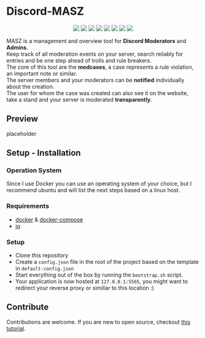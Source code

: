 # Discord-MASZ

<p align="center">
<img src="https://img.shields.io/badge/contributions-welcome-lightgreen">
<img src="https://img.shields.io/github/contributors/zaanposni/discord-masz">
<a href="https://github.com/zaanposni/discord-masz/blob/master/LICENSE"><img src="https://img.shields.io/github/license/zaanposni/discord-masz.svg"/></a>
<img src="https://img.shields.io/badge/using-asp.net-blueviolet">
<img src="https://img.shields.io/badge/using-symfony-black">
<img src="https://img.shields.io/badge/using-docker-blue">
<img src="https://img.shields.io/badge/using-nginx-green">
<img src="https://img.shields.io/badge/using-mysql-orange">
</p>

MASZ is a management and overview tool for **Discord Moderators** and **Admins**. <br/>
Keep track of all moderation events on your server, search reliably for entries and be one step ahead of trolls and rule breakers. <br/>
The core of this tool are the **modcases**, a case represents a rule violation, an important note or similar. <br/>
The server members and your moderators can be **notified** individually about the creation. <br/>
The user for whom the case was created can also see it on the website, take a stand and your server is moderated **transparently**.

## Preview

placeholder

## Setup - Installation

### Operation System

Since I use Docker you can use an operating system of your choice, but I recommend ubuntu and will list the next steps based on a linux host.

### Requirements 

- [docker](https://docs.docker.com/engine/install/ubuntu/) & [docker-compose](https://docs.docker.com/compose/)
- [jq](https://stedolan.github.io/jq/download/)

### Setup

- Clone this repository
- Create a `config.json` file in the root of the project based on the template in `default-config.json`
- Start everything out of the box by running the `bootstrap.sh` script.
- Your application is now hosted at `127.0.0.1:5565`, you might want to redirect your reverse proxy or similiar to this location :)

## Contribute

Contributions are welcome.
If you are new to open source, checkout [this tutorial](https://github.com/firstcontributions/first-contributions).

